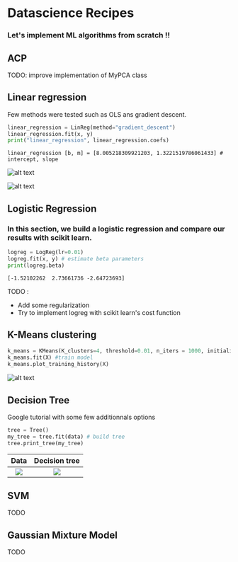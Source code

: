 # Datascience Recipes

### Let's implement ML algorithms from scratch !!

## ACP

TODO: improve implementation of MyPCA class

## Linear regression

Few methods were tested such as OLS ans gradient descent.

```python
linear_regression = LinReg(method="gradient_descent")
linear_regression.fit(x, y)
print("linear_regression", linear_regression.coefs)
```

```
linear_regression [b, m] = [8.005218309921203, 1.3221519786061433] # intercept, slope
```

![alt text](https://i.imgur.com/LTrwkMk.png)

![alt text](https://i.imgur.com/FlEYTl1.gif)

## Logistic Regression

### In this section, we build a logistic regression and compare our results with scikit learn.

```python
logreg = LogReg(lr=0.01)
logreg.fit(x, y) # estimate beta parameters
print(logreg.beta)
```

```
[-1.52102262  2.73661736 -2.64723693]
```

TODO :

  * Add some regularization
  * Try to implement logreg with scikit learn's cost function

## K-Means clustering

```python
k_means = KMeans(K_clusters=4, threshold=0.01, n_iters = 1000, initialization="forgy")
k_means.fit(X) #train model
k_means.plot_training_history(X)
```

![alt text](https://i.imgur.com/yeC5aJ4.gif)

## Decision Tree

Google tutorial with some few additionnals options

```python
tree = Tree()
my_tree = tree.fit(data) # build tree
tree.print_tree(my_tree)
```

Data                                                                                       |  Decision tree
:--------------------------------------------------------------------------------------------:|:----------------------------------------------------------------------------------------------------:
![](https://i.imgur.com/xjD9F4c.png)  |  ![](https://i.imgur.com/AH60Vo9.png)


## SVM

TODO

## Gaussian Mixture Model

TODO
